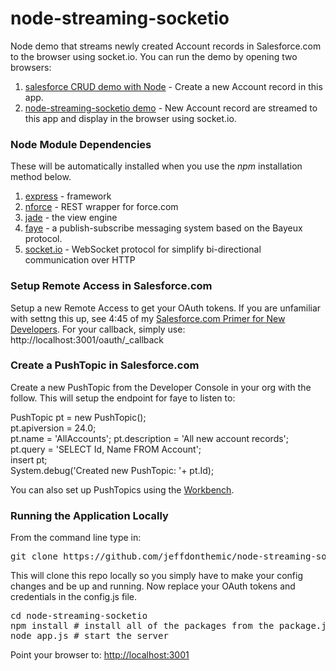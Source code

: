 node-streaming-socketio
=======================

Node demo that streams newly created Account records in Salesforce.com to the browser using socket.io. You can run the demo by opening two browsers:

1. [salesforce CRUD demo with Node](http://node-nforce-demo.herokuapp.com/accounts/new) - Create a new Account record in this app.
2. [node-streaming-socketio demo](http://node-streaming-socketio.herokuapp.com/) - New Account record are streamed to this app and display in the browser using socket.io. 

### Node Module Dependencies

These will be automatically installed when you use the *npm* installation method below.

1. [express](http://expressjs.com/) - framework
2. [nforce](https://github.com/kevinohara80/nforce) - REST wrapper for force.com
3. [jade](http://jade-lang.com/) - the view engine
4. [faye](http://faye.jcoglan.com/) - a publish-subscribe messaging system based on the Bayeux protocol.
5. [socket.io](http://www.socket.io) - WebSocket protocol for simplify bi-directional communication over HTTP

### Setup Remote Access in Salesforce.com

Setup a new Remote Access to get your OAuth tokens. If you are unfamiliar with settng this up, see 4:45 of my [Salesforce.com Primer for New Developers](http://www.youtube.com/watch?v=fq2ju2ML9GM). For your callback, simply use: http://localhost:3001/oauth/_callback

### Create a PushTopic in Salesforce.com

Create a new PushTopic from the Developer Console in your org with the follow. This will setup the endpoint for faye to listen to:

PushTopic pt = new PushTopic();  
pt.apiversion = 24.0;  
pt.name = 'AllAccounts';
pt.description = 'All new account records';  
pt.query = 'SELECT Id, Name FROM Account';  
insert pt;  
System.debug('Created new PushTopic: '+ pt.Id);

You can also set up PushTopics using the [Workbench](https://workbench.developerforce.com).

### Running the Application Locally

From the command line type in:
<pre>git clone https://github.com/jeffdonthemic/node-streaming-socketio.git</pre>

This will clone this repo locally so you simply have to make your config changes and be up and running. Now replace your OAuth tokens and credentials in the config.js file.

<pre>cd node-streaming-socketio
npm install # install all of the packages from the package.json file
node app.js # start the server</pre>

Point your browser to: [http://localhost:3001](http://localhost:3001)